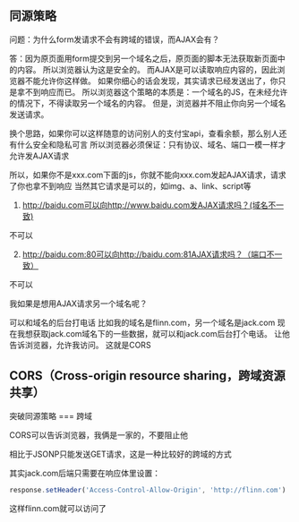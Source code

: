 ## 同源策略

问题：为什么form发请求不会有跨域的错误，而AJAX会有？

答：因为原页面用form提交到另一个域名之后，原页面的脚本无法获取新页面中的内容。
所以浏览器认为这是安全的。
而AJAX是可以读取响应内容的，因此浏览器不能允许你这样做。
如果你细心的话会发现，其实请求已经发送出了，你只是拿不到响应而已。
所以浏览器这个策略的本质是：一个域名的JS，在未经允许的情况下，不得读取另一个域名的内容。
但是，浏览器并不阻止你向另一个域名发送请求。

换个思路，如果你可以这样随意的访问别人的支付宝api，查看余额，那么别人还有什么安全和隐私可言
所以浏览器必须保证：只有协议、域名、端口一模一样才允许发AJAX请求

所以，如果你不是xxx.com下面的js，你就不能向xxx.com发起AJAX请求，请求了你也拿不到响应
当然其它请求是可以的，如img、a、link、script等


1. http://baidu.com可以向http://www.baidu.com发AJAX请求吗？(域名不一致)

不可以

2. http://baidu.com:80可以向http://baidu.com:81AJAX请求吗？（端口不一致）

不可以

我如果是想用AJAX请求另一个域名呢？

可以和域名的后台打电话
比如我的域名是flinn.com，另一个域名是jack.com
现在我想获取jack.com域名下的一些数据，就可以和jack.com后台打个电话。
让他告诉浏览器，允许我访问。 这就是CORS

## CORS（Cross-origin resource sharing，跨域资源共享）

突破同源策略 === 跨域

CORS可以告诉浏览器，我俩是一家的，不要阻止他

相比于JSONP只能发送GET请求，这是一种比较好的跨域的方式

其实jack.com后端只需要在响应体里设置：

```js
response.setHeader('Access-Control-Allow-Origin', 'http://flinn.com')
```

这样flinn.com就可以访问了






